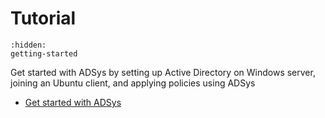 # Tutorial

```{toctree}
:hidden:
getting-started
```

Get started with ADSys by setting up Active Directory on Windows server, joining
an Ubuntu client, and applying policies using ADSys

* [Get started with ADSys](getting-started.md)
